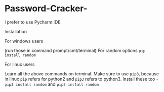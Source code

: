 # Password-Cracker-
I prefer to use Pycharm IDE

Installation

For windows users

(run those in command prompt/cmt/terminal) For random options `pip install random`

For linux users

Learn all the above commands on terminal. Make sure to use `pip3`, because in linux `pip` refers for python2 and `pip3` refers to python3. Install these too - `pip3 install random` and `pip3 install random`
